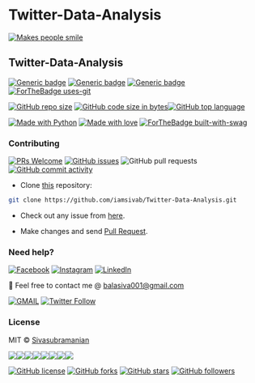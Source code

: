 # Twitter-Data-Analysis

[![Makes people smile](https://forthebadge.com/images/badges/makes-people-smile.svg)](https://github.com/iamsivab)
## Twitter-Data-Analysis

[![Generic badge](https://img.shields.io/badge/Datascience-Beginners-Red.svg?style=for-the-badge)](https://github.com/iamsivab/Twitter-Data-Analysis) 
[![Generic badge](https://img.shields.io/badge/LinkedIn-Connect-blue.svg?style=for-the-badge&logo=linkedin&logoColor=white)](https://www.linkedin.com/in/iamsivab/) [![Generic badge](https://img.shields.io/badge/Python-Language-blue.svg?style=for-the-badge)](https://github.com/iamsivab/Twitter-Data-Analysis) [![ForTheBadge uses-git](http://ForTheBadge.com/images/badges/uses-git.svg)](https://GitHub.com/)

[![GitHub repo size](https://img.shields.io/github/repo-size/iamsivab/Twitter-Data-Analysis.svg?logo=github&style=social)](https://github.com/iamsivab) [![GitHub code size in bytes](https://img.shields.io/github/languages/code-size/iamsivab/Twitter-Data-Analysis.svg?logo=git&style=social)](https://github.com/iamsivab/)[![GitHub top language](https://img.shields.io/github/languages/top/iamsivab/Twitter-Data-Analysis.svg?logo=python&style=social)](https://github.com/iamsivab)


[![Made with Python](https://forthebadge.com/images/badges/made-with-python.svg)](https://github.com/iamsivab/Twitter-Data-Analysis) [![Made with love](https://forthebadge.com/images/badges/built-with-love.svg)](https://www.linkedin.com/in/iamsivab/) [![ForTheBadge built-with-swag](http://ForTheBadge.com/images/badges/built-with-swag.svg)](https://www.linkedin.com/in/iamsivab/)


### Contributing

[![PRs Welcome](https://img.shields.io/badge/PRs-welcome-brightgreen.svg?logo=github)](https://github.com/iamsivab/Twitter-Data-Analysis/pulls) [![GitHub issues](https://img.shields.io/github/issues/iamsivab/Twitter-Data-Analysis?logo=github)](https://github.com/iamsivab/Twitter-Data-Analysis/issues) ![GitHub pull requests](https://img.shields.io/github/issues-pr/viamsivab/Twitter-Data-Analysis?color=blue&logo=github) 
[![GitHub commit activity](https://img.shields.io/github/commit-activity/y/iamsivab/Twitter-Data-Analysis?logo=github)](https://github.com/iamsivab/Twitter-Data-Analysis/)

- Clone [this](https://github.com/iamsivab/Twitter-Data-Analysis/) repository: 

```bash
git clone https://github.com/iamsivab/Twitter-Data-Analysis.git
```

- Check out any issue from [here](https://github.com/iamsivab/Twitter-Data-Analysis/issues).

- Make changes and send [Pull Request](https://github.com/iamsivab/Twitter-Data-Analysis/pull).
 
### Need help?

[![Facebook](https://img.shields.io/static/v1.svg?label=follow&message=@iamsivab&color=9cf&logo=facebook&style=flat&logoColor=white&colorA=informational)](https://www.facebook.com/iamsivab)  [![Instagram](https://img.shields.io/static/v1.svg?label=follow&message=@iamsivab&color=grey&logo=instagram&style=flat&logoColor=white&colorA=critical)](https://www.instagram.com/iamsivab/) [![LinkedIn](https://img.shields.io/static/v1.svg?label=connect&message=@iamsivab&color=success&logo=linkedin&style=flat&logoColor=white&colorA=blue)](https://www.linkedin.com/in/iamsivab/)

:email: Feel free to contact me @ [balasiva001@gmail.com](https://mail.google.com/mail/)

[![GMAIL](https://img.shields.io/static/v1.svg?label=send&message=balasiva001@gmail.com&color=red&logo=gmail&style=social)](https://www.github.com/iamsivab) [![Twitter Follow](https://img.shields.io/twitter/follow/iamsivab?style=social)](https://twitter.com/iamsivab)


### License

MIT &copy; [Sivasubramanian](https://github.com/iamsivab/Twitter-Data-Analysis/blob/master/LICENSE)

[![](https://sourcerer.io/fame/iamsivab/iamsivab/Twitter-Data-Analysis/images/0)](https://sourcerer.io/fame/iamsivab/iamsivab/Twitter-Data-Analysis/links/0)[![](https://sourcerer.io/fame/iamsivab/iamsivab/Twitter-Data-Analysis/images/1)](https://sourcerer.io/fame/iamsivab/iamsivab/Twitter-Data-Analysis/links/1)[![](https://sourcerer.io/fame/iamsivab/iamsivab/Twitter-Data-Analysis/images/2)](https://sourcerer.io/fame/iamsivab/iamsivab/Twitter-Data-Analysis/links/2)[![](https://sourcerer.io/fame/iamsivab/iamsivab/Twitter-Data-Analysis/images/3)](https://sourcerer.io/fame/iamsivab/iamsivab/Twitter-Data-Analysis/links/3)[![](https://sourcerer.io/fame/iamsivab/iamsivab/Twitter-Data-Analysis/images/4)](https://sourcerer.io/fame/iamsivab/iamsivab/Twitter-Data-Analysis/links/4)[![](https://sourcerer.io/fame/iamsivab/iamsivab/Twitter-Data-Analysis/images/5)](https://sourcerer.io/fame/iamsivab/iamsivab/Twitter-Data-Analysis/links/5)[![](https://sourcerer.io/fame/iamsivab/iamsivab/Twitter-Data-Analysis/images/6)](https://sourcerer.io/fame/iamsivab/iamsivab/Twitter-Data-Analysis/links/6)[![](https://sourcerer.io/fame/iamsivab/iamsivab/Twitter-Data-Analysis/images/7)](https://sourcerer.io/fame/iamsivab/iamsivab/Twitter-Data-Analysis/links/7)


[![GitHub license](https://img.shields.io/github/license/iamsivab/Twitter-Data-Analysis.svg?style=social&logo=github)](https://github.com/iamsivab/Twitter-Data-Analysis/blob/master/LICENSE) 
[![GitHub forks](https://img.shields.io/github/forks/iamsivab/Twitter-Data-Analysis.svg?style=social)](https://github.com/iamsivab/Twitter-Data-Analysis/network) [![GitHub stars](https://img.shields.io/github/stars/iamsivab/Twitter-Data-Analysis.svg?style=social)](https://github.com/iamsivab/Twitter-Data-Analysis/stargazers) [![GitHub followers](https://img.shields.io/github/followers/iamsivab.svg?label=Follow&style=social)](https://github.com/iamsivab/)
